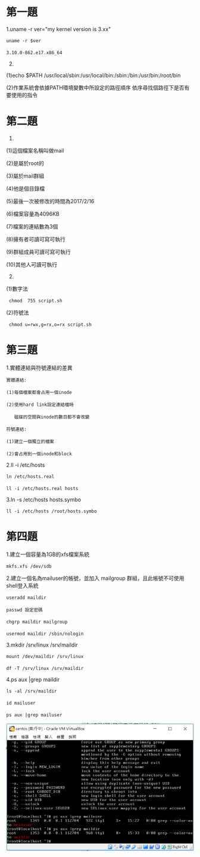 # 第一題
  1.uname -r ver="my kernel version is 3.xx"
  
    uname -r $ver 
    
	3.10.0-862.e17.x86_64
	
	
  2.
  (1)echo $PATH
     /usr/local/sbin:/usr/local/bin:/sbin:/bin:/usr/bin:/root/bin
     
  (2)作業系統會依據PATH環境變數中所設定的路徑順序
     依序尋找個路徑下是否有要使用的指令

# 第二題
  1.
  (1)這個檔案名稱叫做mail
  
  (2)是屬於root的
  
  (3)屬於mail群組
  
  (4)他是個目錄檔
  
  (5)最後一次被修改的時間為2017/2/16
  
  (6)檔案容量為4096KB
  
  (7)檔案的連結數為3個
  
  (8)擁有者可讀可寫可執行
  
  (9)群組成員可讀可寫可執行
  
  (10)其他人可讀可執行
  
  2.
  (1)數字法
  
     chmod  755 script.sh 
     
  (2)符號法
  
     chmod u=rwx,g=rx,o=rx script.sh
     

# 第三題
  1.實體連結與符號連結的差異
  
    實體連結:
    
    (1)每個檔案都會占用一個inode
    
    (2)使用hard link設定連結檔時
    
	   磁碟的空間與inode的數目都不會改變
	   
	符號連結:
	
	(1)建立一個獨立的檔案
	
	(2)會占用到一個inode和block
	
  2.ll -i /etc/hosts
  
    ln /etc/hosts.real
    
	ll -i /etc/hosts.real hosts
	
  3.ln -s /etc/hosts hosts.symbo
  
    ll -i /etc/hosts /root/hosts.symbo
    

# 第四題
  1.建立一個容量為1GB的xfs檔案系統
  
    mkfs.xfs /dev/sdb
    
  2.建立一個名為mailuser的帳號，並加入 mailgroup 群組，且此帳號不可使用shell登入系統
  
    useradd maildir
    
	passwd 設定密碼
	
	chgrp maildir mailgroup
	
	usermod maildir /sbin/nologin
	
  3.mkdir /srv/linux /srv/maildir
  
    mount /dev/maildir /srv/linux
    
	df -T /srv/linux /srv/maildir
	
  4.ps aux |grep maildir
  
    ls -al /srv/maildir
    
	id mailuser
	
	ps aux |grep mailuser
	
![image](https://github.com/CHANGYUNEN/107-1-ntcu-linux/blob/midterm/picture.PNG)
